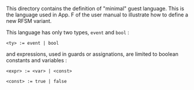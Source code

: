 This directory contains the definition of "minimal" guest language. 
This is the language used in App. F of the user manual to illustrate how to define a new RFSM variant.

This language has only two types, `event` and `bool` :

```
<ty> := event | bool
```

and expressions, used in guards or assignations, are limited to boolean constants and variables :

```
<expr> := <var> | <const>

<const> := true | false
```


